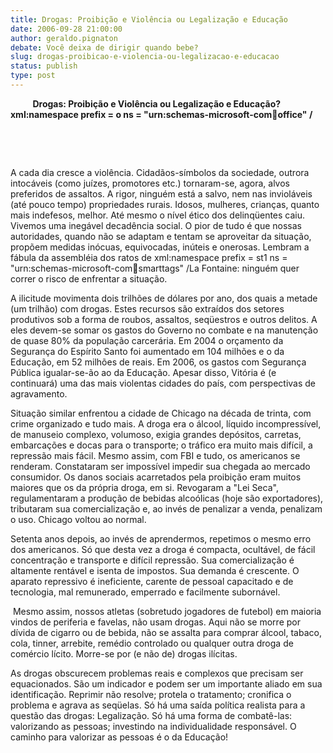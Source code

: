 ```yaml
---
title: Drogas: Proibição e Violência ou Legalização e Educação
date: 2006-09-28 21:00:00
author: geraldo.pignaton
debate: Você deixa de dirigir quando bebe?
slug: drogas-proibicao-e-violencia-ou-legalizacao-e-educacao
status: publish 
type: post
---
```


         **Drogas: Proibição e Violência ou Legalização e Educação?xml:namespace prefix = o ns = "urn:schemas-microsoft-com:office:office" /**


 


 


A cada dia cresce a violência. Cidadãos-símbolos da sociedade, outrora intocáveis (como juízes, promotores etc.) tornaram-se, agora, alvos preferidos de assaltos. A rigor, ninguém está a salvo, nem nas invioláveis (até pouco tempo) propriedades rurais. Idosos, mulheres, crianças, quanto mais indefesos, melhor. Até mesmo o nível ético dos delinqüentes caiu. Vivemos uma inegável decadência social. O pior de tudo é que nossas autoridades, quando não se adaptam e tentam se aproveitar da situação, propõem medidas inócuas, equivocadas, inúteis e onerosas. Lembram a fábula da assembléia dos ratos de xml:namespace prefix = st1 ns = "urn:schemas-microsoft-com:office:smarttags" /La Fontaine: ninguém quer correr o risco de enfrentar a situação.


A ilicitude movimenta dois trilhões de dólares por ano, dos quais a metade (um trilhão) com drogas. Estes recursos são extraídos dos setores produtivos sob a forma de roubos, assaltos, seqüestros e outros delitos. A eles devem-se somar os gastos do Governo no combate e na manutenção de quase 80% da população carcerária. Em 2004 o orçamento da Segurança do Espírito Santo foi aumentado em 104 milhões e o da Educação, em 52 milhões de reais. Em 2006, os gastos com Segurança Pública igualar-se-ão ao da Educação. Apesar disso, Vitória é (e continuará) uma das mais violentas cidades do país, com perspectivas de agravamento.


Situação similar enfrentou a cidade de Chicago na década de trinta, com crime organizado e tudo mais. A droga era o álcool, líquido incompressível, de manuseio complexo, volumoso, exigia grandes depósitos, carretas, embarcações e docas para o transporte; o tráfico era muito mais difícil, a repressão mais fácil. Mesmo assim, com FBI e tudo, os americanos se renderam. Constataram ser impossível impedir sua chegada ao mercado consumidor. Os danos sociais acarretados pela proibição eram muitos maiores que os da própria droga, em si. Revogaram a "Lei Seca", regulamentaram a produção de bebidas alcoólicas (hoje são exportadores), tributaram sua comercialização e, ao invés de penalizar a venda, penalizam o uso. Chicago voltou ao normal.


Setenta anos depois, ao invés de aprendermos, repetimos o mesmo erro dos americanos. Só que desta vez a droga é compacta, ocultável, de fácil concentração e transporte e difícil repressão. Sua comercialização é altamente rentável e isenta de impostos. Sua demanda é crescente. O aparato repressivo é ineficiente, carente de pessoal capacitado e de tecnologia, mal remunerado, emperrado e facilmente subornável.


 Mesmo assim, nossos atletas (sobretudo jogadores de futebol) em maioria vindos de periferia e favelas, não usam drogas. Aqui não se morre por dívida de cigarro ou de bebida, não se assalta para comprar álcool, tabaco, cola, tinner, arrebite, remédio controlado ou qualquer outra droga de comércio lícito. Morre-se por (e não de) drogas ilícitas.


As drogas obscurecem problemas reais e complexos que precisam ser equacionados. São um indicador e podem ser um importante aliado em sua identificação. Reprimir não resolve; protela o tratamento; cronifica o problema e agrava as seqüelas. Só há uma saída política realista para a questão das drogas: Legalização. Só há uma forma de combatê-las: valorizando as pessoas; investindo na individualidade responsável. O caminho para valorizar as pessoas é o da Educação!


 


 


